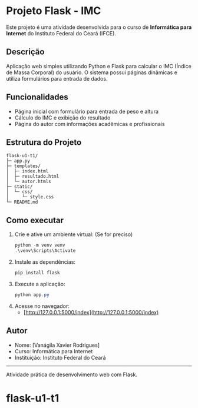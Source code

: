 # Projeto Flask - IMC

Este projeto é uma atividade desenvolvida para o curso de **Informática para Internet** do Instituto Federal do Ceará (IFCE).

## Descrição

Aplicação web simples utilizando Python e Flask para calcular o IMC (Índice de Massa Corporal) do usuário. O sistema possui páginas dinâmicas e utiliza formulários para entrada de dados.

## Funcionalidades
- Página inicial com formulário para entrada de peso e altura
- Cálculo do IMC e exibição do resultado
- Página do autor com informações acadêmicas e profissionais

## Estrutura do Projeto
```
flask-u1-t1/
├─ app.py
├─ templates/
│  ├─ index.html
│  ├─ resultado.html
│  └─ autor.htmls
├─ static/
│  └─ css/
│     └─ style.css
└─ README.md
```

## Como executar
1. Crie e ative um ambiente virtual: (Se for preciso)
	```powershell
	python -m venv venv
	.\venv\Scripts\Activate
	```
2. Instale as dependências:
	```powershell
	pip install flask
	```
3. Execute a aplicação:
	```powershell
	python app.py
	```
4. Acesse no navegador:
	- [http://127.0.0.1:5000/index](http://127.0.0.1:5000/index)

## Autor
- Nome: [Vanágila Xavier Rodrigues]
- Curso: Informática para Internet
- Instituição: Instituto Federal do Ceará

---
Atividade prática de desenvolvimento web com Flask.
# flask-u1-t1